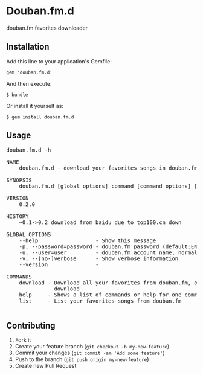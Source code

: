 # Douban.fm.d

douban.fm favorites downloader

## Installation

Add this line to your application's Gemfile:

    gem 'douban.fm.d'

And then execute:

    $ bundle

Or install it yourself as:

    $ gem install douban.fm.d

## Usage

<pre>
douban.fm.d -h

NAME
    douban.fm.d - download your favorites songs in douban.fm

SYNOPSIS
    douban.fm.d [global options] command [command options] [arguments...]

VERSION
    0.2.0

HISTORY
    ~0.1->0.2 download from baidu due to top100.cn down

GLOBAL OPTIONS
    --help                  - Show this message
    -p, --password=password - douban.fm password (default:ENV["douban_password"])
    -u, --user=user         - douban.fm account name, normally an email address (default: ENV["douban_user"])
    -v, --[no-]verbose      - Show verbose information
    --version               -

COMMANDS
    download - Download all your favorites from douban.fm, or specify a song to
               download
    help     - Shows a list of commands or help for one command
    list     - List your favorites songs from douban.fm

</pre>


## Contributing

1. Fork it
2. Create your feature branch (`git checkout -b my-new-feature`)
3. Commit your changes (`git commit -am 'Add some feature'`)
4. Push to the branch (`git push origin my-new-feature`)
5. Create new Pull Request
